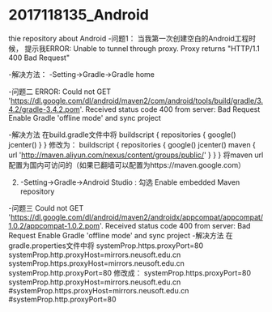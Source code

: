 # 2017118135_Android
thie repository about Android
-问题1：
当我第一次创建空白的Android工程时候，
提示我ERROR: Unable to tunnel through proxy. Proxy returns "HTTP/1.1 400 Bad Request"

-解决方法：
-Setting->Gradle->Gradle home
 

-问题二
ERROR: Could not GET 'https://dl.google.com/dl/android/maven2/com/android/tools/build/gradle/3.4.2/gradle-3.4.2.pom'. 
Received status code 400 from server: Bad Request
Enable Gradle 'offline mode' and sync project

-解决方法
在build.gradle文件中将
buildscript {
    repositories {
        google()
        jcenter()
    }
}
修改为：
buildscript {
    repositories {
        google()
        jcenter()
        maven {
            url 'http://maven.aliyun.com/nexus/content/groups/public/'
        }
    }
}
将maven url配置为国内可访问的（如果已翻墙可以配置为https://maven.google.com）

2. -Setting->Gradle->Android Studio : 勾选 Enable embedded Maven repository
 
-问题三
Could not GET 'https://dl.google.com/dl/android/maven2/androidx/appcompat/appcompat/1.0.2/appcompat-1.0.2.pom'. 
Received status code 400 from server: Bad Request
Enable Gradle 'offline mode' and sync project
-解决方法
在gradle.properties文件中将
systemProp.https.proxyPort=80
systemProp.http.proxyHost=mirrors.neusoft.edu.cn
systemProp.https.proxyHost=mirrors.neusoft.edu.cn
systemProp.http.proxyPort=80
修改成：
systemProp.https.proxyPort=80
systemProp.http.proxyHost=mirrors.neusoft.edu.cn
#systemProp.https.proxyHost=mirrors.neusoft.edu.cn
#systemProp.http.proxyPort=80

